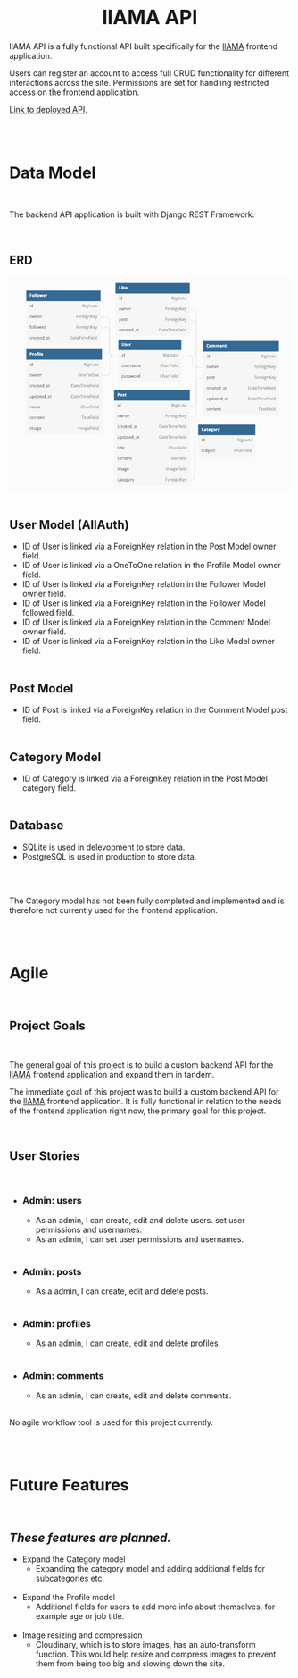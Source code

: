 <h1 align="center" style="font-size: 250%;"><b>
llAMA API
</b></h1>

llAMA API is a fully functional API built specifically for the [llAMA](https://github.com/JFrdrkssn/llama) frontend application.

Users can register an account to access full CRUD functionality for different interactions across the site.
Permissions are set for handling restricted access on the frontend application.

[Link to deployed API](https://llama-drf-api.herokuapp.com/).

<br/><br/>

# **Data Model**

<br/>

The backend API application is built with Django REST Framework.

<br/>

## ERD

![ERD](media/screenshots/erd.png "ERD")
<br/><br/>

## User Model (AllAuth)

- ID of User is linked via a ForeignKey relation in the Post Model owner field.
- ID of User is linked via a OneToOne relation in the Profile Model owner field.
- ID of User is linked via a ForeignKey relation in the Follower Model owner field.
- ID of User is linked via a ForeignKey relation in the Follower Model followed field.
- ID of User is linked via a ForeignKey relation in the Comment Model owner field.
- ID of User is linked via a ForeignKey relation in the Like Model owner field.
  <br/><br/>

## Post Model

- ID of Post is linked via a ForeignKey relation in the Comment Model post field.
  <br/><br/>

## Category Model

- ID of Category is linked via a ForeignKey relation in the Post Model category field.
  <br/><br/>

## Database

- SQLite is used in delevopment to store data.
- PostgreSQL is used in production to store data.

<br/><br/>

The Category model has not been fully completed and implemented and is therefore not currently used for the frontend application.

<br/><br/>

# **Agile**

<br/>

## **Project Goals**

<br/>

The general goal of this project is to build a custom backend API for the [llAMA](https://github.com/JFrdrkssn/llama) frontend application and expand them in tandem.

The immediate goal of this project was to build a custom backend API for the [llAMA](https://github.com/JFrdrkssn/llama) frontend application. It is fully functional in relation to the needs of the frontend application right now, the primary goal for this project.

<br/>

## **User Stories**

<br/>

  - ### Admin: users

    - As an admin, I can create, edit and delete users. set user permissions and usernames.
    - As an admin, I can set user permissions and usernames.
    <br/><br/>

  - ### Admin: posts

    - As a admin, I can create, edit and delete posts.
    <br/><br/>

  - ### Admin: profiles

    - As an admin, I can create, edit and delete profiles.
    <br/><br/>

  - ### Admin: comments

    - As an admin, I can create, edit and delete comments.
    <br/><br/>

No agile workflow tool is used for this project currently.

<br/><br/>

# **Future Features**

<br/>


## _These features are planned._

- Expand the Category model
  - Expanding the category model and adding additional fields for subcategories etc.
    <br/><br/>
- Expand the Profile model
  - Additional fields for users to add more info about themselves, for example age or job title.
    <br/><br/>
- Image resizing and compression
  - Cloudinary, which is to store images, has an auto-transform function. This would help resize and compress images to prevent them from being too big and slowing down the site.
    <br/><br/>